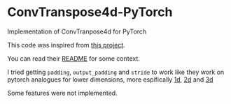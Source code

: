 # ConvTranspose4d-PyTorch

Implementation of ConvTranpose4d for PyTorch

This code was inspired from [this project](https://github.com/ZhengyuLiang24/Conv4d-PyTorch).

You can read their [README](https://github.com/matheusja/ConvTranspose4d-PyTorch/blob/main/README_old.md) for some context.

I tried getting ```padding```, ```output_padding``` and ```stride``` to work like they work on pytorch analogues for lower dimensions, more espifically [1d](https://pytorch.org/docs/stable/generated/torch.nn.ConvTranspose1d.html), [2d](https://pytorch.org/docs/stable/generated/torch.nn.ConvTranspose2d.html) and [3d](https://pytorch.org/docs/stable/generated/torch.nn.ConvTranspose3d.html)

Some features were not implemented.
